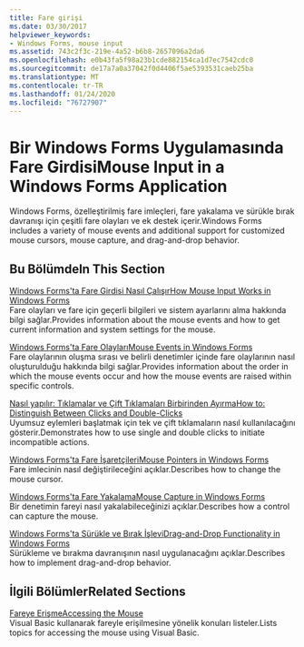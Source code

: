 ```yaml
---
title: Fare girişi
ms.date: 03/30/2017
helpviewer_keywords:
- Windows Forms, mouse input
ms.assetid: 743c2f3c-219e-4a52-b6b8-2657096a2da6
ms.openlocfilehash: e0b43fa5f98a23b1cde882154ca1d7ec7542cdc0
ms.sourcegitcommit: de17a7a0a37042f0d4406f5ae5393531caeb25ba
ms.translationtype: MT
ms.contentlocale: tr-TR
ms.lasthandoff: 01/24/2020
ms.locfileid: "76727907"
---
```

# <a name="mouse-input-in-a-windows-forms-application"></a><span data-ttu-id="4547e-102">Bir Windows Forms Uygulamasında Fare Girdisi</span><span class="sxs-lookup"><span data-stu-id="4547e-102">Mouse Input in a Windows Forms Application</span></span>
<span data-ttu-id="4547e-103">Windows Forms, özelleştirilmiş fare imleçleri, fare yakalama ve sürükle bırak davranışı için çeşitli fare olayları ve ek destek içerir.</span><span class="sxs-lookup"><span data-stu-id="4547e-103">Windows Forms includes a variety of mouse events and additional support for customized mouse cursors, mouse capture, and drag-and-drop behavior.</span></span>  
  
## <a name="in-this-section"></a><span data-ttu-id="4547e-104">Bu Bölümde</span><span class="sxs-lookup"><span data-stu-id="4547e-104">In This Section</span></span>  
 [<span data-ttu-id="4547e-105">Windows Forms'ta Fare Girdisi Nasıl Çalışır</span><span class="sxs-lookup"><span data-stu-id="4547e-105">How Mouse Input Works in Windows Forms</span></span>](how-mouse-input-works-in-windows-forms.md)  
 <span data-ttu-id="4547e-106">Fare olayları ve fare için geçerli bilgileri ve sistem ayarlarını alma hakkında bilgi sağlar.</span><span class="sxs-lookup"><span data-stu-id="4547e-106">Provides information about the mouse events and how to get current information and system settings for the mouse.</span></span>  
  
 [<span data-ttu-id="4547e-107">Windows Forms'ta Fare Olayları</span><span class="sxs-lookup"><span data-stu-id="4547e-107">Mouse Events in Windows Forms</span></span>](mouse-events-in-windows-forms.md)  
 <span data-ttu-id="4547e-108">Fare olaylarının oluşma sırası ve belirli denetimler içinde fare olaylarının nasıl oluşturulduğu hakkında bilgi sağlar.</span><span class="sxs-lookup"><span data-stu-id="4547e-108">Provides information about the order in which the mouse events occur and how the mouse events are raised within specific controls.</span></span>  
  
 [<span data-ttu-id="4547e-109">Nasıl yapılır: Tıklamalar ve Çift Tıklamaları Birbirinden Ayırma</span><span class="sxs-lookup"><span data-stu-id="4547e-109">How to: Distinguish Between Clicks and Double-Clicks</span></span>](how-to-distinguish-between-clicks-and-double-clicks.md)  
 <span data-ttu-id="4547e-110">Uyumsuz eylemleri başlatmak için tek ve çift tıklamaların nasıl kullanılacağını gösterir.</span><span class="sxs-lookup"><span data-stu-id="4547e-110">Demonstrates how to use single and double clicks to initiate incompatible actions.</span></span>  
  
 [<span data-ttu-id="4547e-111">Windows Forms'ta Fare İşaretçileri</span><span class="sxs-lookup"><span data-stu-id="4547e-111">Mouse Pointers in Windows Forms</span></span>](mouse-pointers-in-windows-forms.md)  
 <span data-ttu-id="4547e-112">Fare imlecinin nasıl değiştirileceğini açıklar.</span><span class="sxs-lookup"><span data-stu-id="4547e-112">Describes how to change the mouse cursor.</span></span>  
  
 [<span data-ttu-id="4547e-113">Windows Forms'ta Fare Yakalama</span><span class="sxs-lookup"><span data-stu-id="4547e-113">Mouse Capture in Windows Forms</span></span>](mouse-capture-in-windows-forms.md)  
 <span data-ttu-id="4547e-114">Bir denetimin fareyi nasıl yakalabileceğinizi açıklar.</span><span class="sxs-lookup"><span data-stu-id="4547e-114">Describes how a control can capture the mouse.</span></span>  
  
 [<span data-ttu-id="4547e-115">Windows Forms'ta Sürükle ve Bırak İşlevi</span><span class="sxs-lookup"><span data-stu-id="4547e-115">Drag-and-Drop Functionality in Windows Forms</span></span>](drag-and-drop-functionality-in-windows-forms.md)  
 <span data-ttu-id="4547e-116">Sürükleme ve bırakma davranışının nasıl uygulanacağını açıklar.</span><span class="sxs-lookup"><span data-stu-id="4547e-116">Describes how to implement drag-and-drop behavior.</span></span>  
  
## <a name="related-sections"></a><span data-ttu-id="4547e-117">İlgili Bölümler</span><span class="sxs-lookup"><span data-stu-id="4547e-117">Related Sections</span></span>  
 [<span data-ttu-id="4547e-118">Fareye Erişme</span><span class="sxs-lookup"><span data-stu-id="4547e-118">Accessing the Mouse</span></span>](../../visual-basic/developing-apps/programming/computer-resources/accessing-the-mouse.md)  
 <span data-ttu-id="4547e-119">Visual Basic kullanarak fareyle erişilmesine yönelik konuları listeler.</span><span class="sxs-lookup"><span data-stu-id="4547e-119">Lists topics for accessing the mouse using Visual Basic.</span></span>
